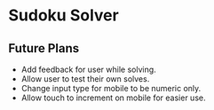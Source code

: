 # Sudoku Solver

## Future Plans

-   Add feedback for user while solving.
-   Allow user to test their own solves.
-   Change input type for mobile to be numeric only.
-   Allow touch to increment on mobile for easier use.

